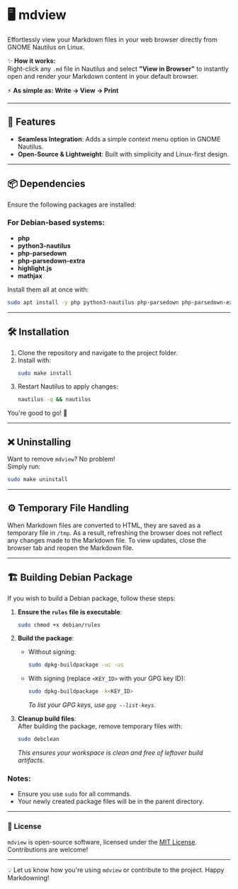 # 🖥️ **mdview**  
Effortlessly view your Markdown files in your web browser directly from GNOME Nautilus on Linux.  

✨ **How it works:**  
Right-click any `.md` file in Nautilus and select **"View in Browser"** to instantly open and render your Markdown content in your default browser.  

⚡ **As simple as: Write → View → Print**  

---

## 🚀 **Features**  
- **Seamless Integration**: Adds a simple context menu option in GNOME Nautilus.  
- **Open-Source & Lightweight**: Built with simplicity and Linux-first design.

---

## 📦 **Dependencies**  

Ensure the following packages are installed:  

### For Debian-based systems:  
- **php**  
- **python3-nautilus**  
- **php-parsedown**  
- **php-parsedown-extra**  
- **highlight.js**  
- **mathjax**  

Install them all at once with:  
```bash
sudo apt install -y php python3-nautilus php-parsedown php-parsedown-extra libjs-highlight.js libjs-mathjax
```

---

## 🛠️ **Installation**  

1. Clone the repository and navigate to the project folder.  
2. Install with:  
   ```bash
   sudo make install
   ```
3. Restart Nautilus to apply changes:  
   ```bash
   nautilus -q && nautilus
   ```

You're good to go! 🎉  

---

## ❌ **Uninstalling**  

Want to remove `mdview`? No problem!  
Simply run:  
```bash
sudo make uninstall
```

---

## ⚙️ **Temporary File Handling**

When Markdown files are converted to HTML, they are saved as a temporary file in `/tmp`. As a result, refreshing the browser does not reflect any changes made to the Markdown file. To view updates, close the browser tab and reopen the Markdown file.

---

## 🏗️ **Building Debian Package**

If you wish to build a Debian package, follow these steps:

1. **Ensure the `rules` file is executable**:  
   ```bash
   sudo chmod +x debian/rules
   ```

2. **Build the package**:  
   - Without signing:  
     ```bash
     sudo dpkg-buildpackage -uc -us
     ```
   - With signing (replace `<KEY_ID>` with your GPG key ID):  
     ```bash
     sudo dpkg-buildpackage -k<KEY_ID>
     ```
     *To list your GPG keys, use `gpg --list-keys`.*

3. **Cleanup build files**:  
   After building the package, remove temporary files with:  
   ```bash
   sudo debclean
   ```
   *This ensures your workspace is clean and free of leftover build artifacts.*

### Notes:
- Ensure you use `sudo` for all commands.
- Your newly created package files will be in the parent directory.

---

### 📜 **License**  
`mdview` is open-source software, licensed under the [MIT License](LICENSE). Contributions are welcome!  

---

💡 Let us know how you're using `mdview` or contribute to the project. Happy Markdowning!  

